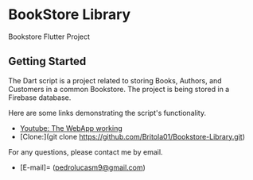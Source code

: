# BookStore Library

Bookstore Flutter Project

## Getting Started

The Dart script is a project related to storing Books, Authors, and Customers in a common Bookstore. The project is being stored in a Firebase database.

Here are some links demonstrating the script's functionality.

- [Youtube: The WebApp working]( https://youtu.be/6OXMSDclz8g )
- [Clone:](git clone https://github.com/Britola01/Bookstore-Library.git)


For any questions, please contact me by email.

- [E-mail]= (pedrolucasm9@gmail.com)


